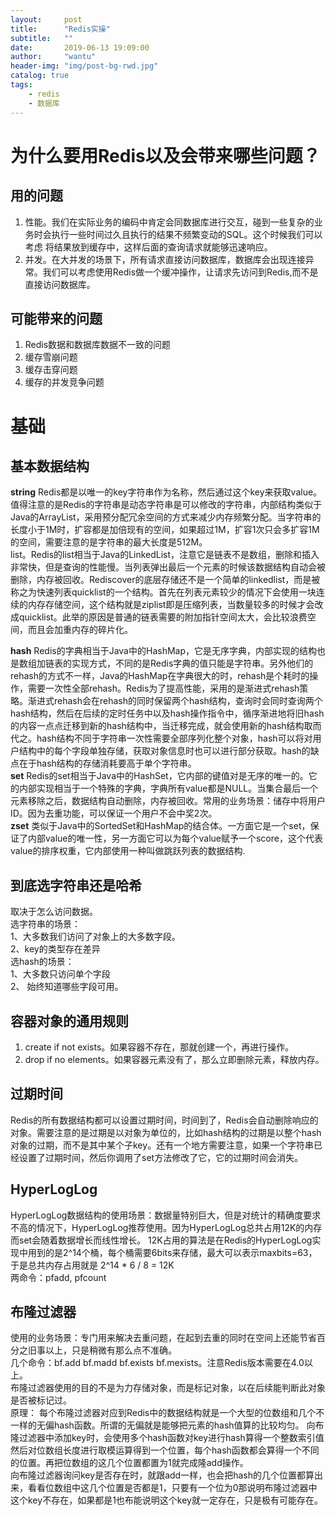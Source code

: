 ```yaml
---
layout:     post
title:      "Redis实操"
subtitle:   ""
date:       2019-06-13 19:09:00
author:     "wantu"
header-img: "img/post-bg-rwd.jpg"
catalog: true
tags:
    - redis
    - 数据库
---
```

# 为什么要用Redis以及会带来哪些问题？
## 用的问题
1. 性能。我们在实际业务的编码中肯定会同数据库进行交互，碰到一些复杂的业务时会执行一些时间过久且执行的结果不频繁变动的SQL。这个时候我们可以考虑
将结果放到缓存中，这样后面的查询请求就能够迅速响应。
2. 并发。在大并发的场景下，所有请求直接访问数据库，数据库会出现连接异常。我们可以考虑使用Redis做一个缓冲操作，让请求先访问到Redis,而不是直接访问数据库。

## 可能带来的问题
1. Redis数据和数据库数据不一致的问题
2. 缓存雪崩问题
3. 缓存击穿问题
4. 缓存的并发竞争问题

# 基础 
## 基本数据结构
**string** Redis都是以唯一的key字符串作为名称，然后通过这个key来获取value。值得注意的是Redis的字符串是动态字符串是可以修改的字符串，内部结构类似于Java的ArrayList，采用预分配冗余空间的方式来减少内存频繁分配。当字符串的长度小于1M时，扩容都是加倍现有的空间，如果超过1M，扩容1次只会多扩容1M的空间，需要注意的是字符串的最大长度是512M。<br>
list。Redis的list相当于Java的LinkedList，注意它是链表不是数组，删除和插入非常快，但是查询的性能慢。当列表弹出最后一个元素的时候该数据结构自动会被删除，内存被回收。Rediscover的底层存储还不是一个简单的linkedlist，而是被称之为快速列表quicklist的一个结构。首先在列表元素较少的情况下会使用一块连续的内存存储空间，这个结构就是ziplist即是压缩列表，当数量较多的时候才会改成quicklist。此举的原因是普通的链表需要的附加指针空间太大，会比较浪费空间，而且会加重内存的碎片化。<br>

**hash** Redis的字典相当于Java中的HashMap，它是无序字典，内部实现的结构也是数组加链表的实现方式，不同的是Redis字典的值只能是字符串。另外他们的rehash的方式不一样，Java的HashMap在字典很大的时，rehash是个耗时的操作，需要一次性全部rehash。Redis为了提高性能，采用的是渐进式rehash策略。渐进式rehash会在rehash的同时保留两个hash结构，查询时会同时查询两个hash结构，然后在后续的定时任务中以及hash操作指令中，循序渐进地将旧hash的内容一点点迁移到新的hash结构中，当迁移完成，就会使用新的hash结构取而代之。hash结构不同于字符串一次性需要全部序列化整个对象，hash可以将对用户结构中的每个字段单独存储，获取对象信息时也可以进行部分获取。hash的缺点在于hash结构的存储消耗要高于单个字符串。<br>
**set** Redis的set相当于Java中的HashSet，它内部的键值对是无序的唯一的。它的内部实现相当于一个特殊的字典，字典所有value都是NULL。当集合最后一个元素移除之后，数据结构自动删除，内存被回收。常用的业务场景：储存中将用户ID。因为去重功能，可以保证一个用户不会中奖2次。<br>
**zset** 类似于Java中的SortedSet和HashMap的结合体。一方面它是一个set，保证了内部value的唯一性，另一方面它可以为每个value赋予一个score，这个代表value的排序权重，它内部使用一种叫做跳跃列表的数据结构.<br>
## 到底选字符串还是哈希
取决于怎么访问数据。<br>
选字符串的场景：<br>
1、大多数我们访问了对象上的大多数字段。<br>
2、key的类型存在差异<br>
选hash的场景：<br>
1、大多数只访问单个字段<br>
2、 始终知道哪些字段可用。<br>

## 容器对象的通用规则
1. create if not exists。如果容器不存在，那就创建一个，再进行操作。
2. drop if no elements。如果容器元素没有了，那么立即删除元素，释放内存。

## 过期时间
Redis的所有数据结构都可以设置过期时间，时间到了，Redis会自动删除响应的对象。需要注意的是过期是以对象为单位的，比如hash结构的过期是以整个hash对象的过期，而不是其中某个子key。还有一个地方需要注意，如果一个字符串已经设置了过期时间，然后你调用了set方法修改了它，它的过期时间会消失。

## HyperLogLog
HyperLogLog数据结构的使用场景：数据量特别巨大，但是对统计的精确度要求不高的情况下，HyperLogLog推荐使用。因为HyperLogLog总共占用12K的内存而set会随着数据增长而线性增长。
12K占用的算法是在Redis的HyperLogLog实现中用到的是2^14个桶，每个桶需要6bits来存储，最大可以表示maxbits=63，于是总共内存占用就是 2^14 * 6 / 8 = 12K<br>
两命令：pfadd, pfcount

## 布隆过滤器
使用的业务场景：专门用来解决去重问题，在起到去重的同时在空间上还能节省百分之旧事以上，只是稍微有那么点不准确。<br>
几个命令：bf.add bf.madd bf.exists bf.mexists。注意Redis版本需要在4.0以上。<br>
布隆过滤器使用的目的不是为力存储对象，而是标记对象，以在后续能判断此对象是否被标记过。<br>
原理：
每个布隆过滤器对应到Redis中的数据结构就是一个大型的位数组和几个不一样的无偏hash函数。所谓的无偏就是能够把元素的hash值算的比较均匀。
向布隆过滤器中添加key时，会使用多个hash函数对key进行hash算得一个整数索引值然后对位数组长度进行取模运算得到一个位置，每个hash函数都会算得一个不同的位置。再把位数组的这几个位置都置为1就完成隆add操作。<br>
向布隆过滤器询问key是否存在时，就跟add一样，也会把hash的几个位置都算出来，看看位数组中这几个位置是否都是1，只要有一个位为0那说明布隆过滤器中这个key不存在，如果都是1也布能说明这个key就一定存在，只是极有可能存在。<br>
